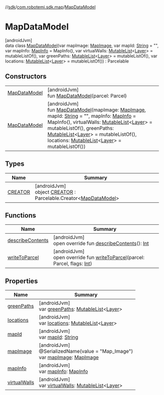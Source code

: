 //[sdk](../../../index.md)/[com.robotemi.sdk.map](../index.md)/[MapDataModel](index.md)

# MapDataModel

[androidJvm]\
data class [MapDataModel](index.md)(var mapImage: [MapImage](../-map-image/index.md), var mapId: [String](https://kotlinlang.org/api/latest/jvm/stdlib/kotlin/-string/index.html) = &quot;&quot;, var mapInfo: [MapInfo](../-map-info/index.md) = MapInfo(), var virtualWalls: [MutableList](https://kotlinlang.org/api/latest/jvm/stdlib/kotlin.collections/-mutable-list/index.html)&lt;[Layer](../-layer/index.md)&gt; = mutableListOf(), var greenPaths: [MutableList](https://kotlinlang.org/api/latest/jvm/stdlib/kotlin.collections/-mutable-list/index.html)&lt;[Layer](../-layer/index.md)&gt; = mutableListOf(), var locations: [MutableList](https://kotlinlang.org/api/latest/jvm/stdlib/kotlin.collections/-mutable-list/index.html)&lt;[Layer](../-layer/index.md)&gt; = mutableListOf()) : Parcelable

## Constructors

| | |
|---|---|
| [MapDataModel](-map-data-model.md) | [androidJvm]<br>fun [MapDataModel](-map-data-model.md)(parcel: Parcel) |
| [MapDataModel](-map-data-model.md) | [androidJvm]<br>fun [MapDataModel](-map-data-model.md)(mapImage: [MapImage](../-map-image/index.md), mapId: [String](https://kotlinlang.org/api/latest/jvm/stdlib/kotlin/-string/index.html) = &quot;&quot;, mapInfo: [MapInfo](../-map-info/index.md) = MapInfo(), virtualWalls: [MutableList](https://kotlinlang.org/api/latest/jvm/stdlib/kotlin.collections/-mutable-list/index.html)&lt;[Layer](../-layer/index.md)&gt; = mutableListOf(), greenPaths: [MutableList](https://kotlinlang.org/api/latest/jvm/stdlib/kotlin.collections/-mutable-list/index.html)&lt;[Layer](../-layer/index.md)&gt; = mutableListOf(), locations: [MutableList](https://kotlinlang.org/api/latest/jvm/stdlib/kotlin.collections/-mutable-list/index.html)&lt;[Layer](../-layer/index.md)&gt; = mutableListOf()) |

## Types

| Name | Summary |
|---|---|
| [CREATOR](-c-r-e-a-t-o-r/index.md) | [androidJvm]<br>object [CREATOR](-c-r-e-a-t-o-r/index.md) : Parcelable.Creator&lt;[MapDataModel](index.md)&gt; |

## Functions

| Name | Summary |
|---|---|
| [describeContents](describe-contents.md) | [androidJvm]<br>open override fun [describeContents](describe-contents.md)(): [Int](https://kotlinlang.org/api/latest/jvm/stdlib/kotlin/-int/index.html) |
| [writeToParcel](write-to-parcel.md) | [androidJvm]<br>open override fun [writeToParcel](write-to-parcel.md)(parcel: Parcel, flags: [Int](https://kotlinlang.org/api/latest/jvm/stdlib/kotlin/-int/index.html)) |

## Properties

| Name | Summary |
|---|---|
| [greenPaths](green-paths.md) | [androidJvm]<br>var [greenPaths](green-paths.md): [MutableList](https://kotlinlang.org/api/latest/jvm/stdlib/kotlin.collections/-mutable-list/index.html)&lt;[Layer](../-layer/index.md)&gt; |
| [locations](locations.md) | [androidJvm]<br>var [locations](locations.md): [MutableList](https://kotlinlang.org/api/latest/jvm/stdlib/kotlin.collections/-mutable-list/index.html)&lt;[Layer](../-layer/index.md)&gt; |
| [mapId](map-id.md) | [androidJvm]<br>var [mapId](map-id.md): [String](https://kotlinlang.org/api/latest/jvm/stdlib/kotlin/-string/index.html) |
| [mapImage](map-image.md) | [androidJvm]<br>@SerializedName(value = &quot;Map_Image&quot;)<br>var [mapImage](map-image.md): [MapImage](../-map-image/index.md) |
| [mapInfo](map-info.md) | [androidJvm]<br>var [mapInfo](map-info.md): [MapInfo](../-map-info/index.md) |
| [virtualWalls](virtual-walls.md) | [androidJvm]<br>var [virtualWalls](virtual-walls.md): [MutableList](https://kotlinlang.org/api/latest/jvm/stdlib/kotlin.collections/-mutable-list/index.html)&lt;[Layer](../-layer/index.md)&gt; |
